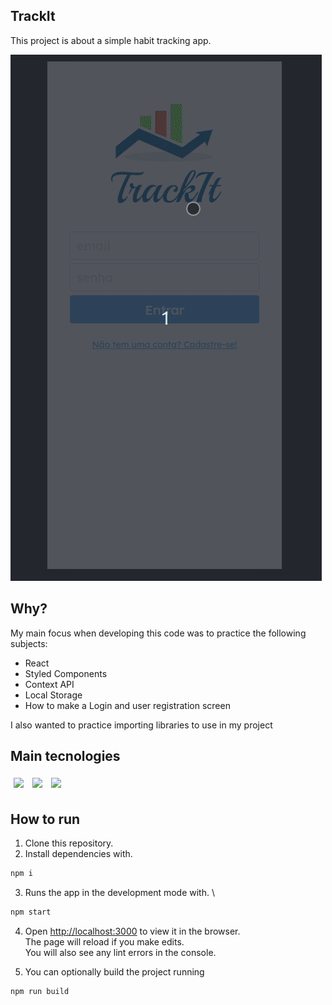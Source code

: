 ## TrackIt

This project is about a simple habit tracking app.

<img src="src/assets/Gif.gif"/>

## Why?

My main focus when developing this code was to practice the following subjects:

- React
- Styled Components
- Context API
- Local Storage
- How to make a Login and user registration screen

I also wanted to practice importing libraries to use in my project

## Main tecnologies

<p>
  <img style='margin: 5px;' src='https://img.shields.io/badge/React-20232A?style=for-the-badge&logo=react&logoColor=61DAFB'>
  <img style='margin: 5px;' src='https://img.shields.io/badge/React_Router-CA4245?style=for-the-badge&logo=react-router&logoColor=white'>
  <img style='margin: 5px;' src='https://img.shields.io/badge/styled--components-DB7093?style=for-the-badge&logo=styled-components&logoColor=white'>
</p>

## How to run

1. Clone this repository.
2. Install dependencies with.

```bash
npm i
```

3. Runs the app in the development mode with.
   \

```bash
npm start
```

4. Open [http://localhost:3000](http://localhost:3000) to view it in the browser.
   \
   The page will reload if you make edits.
   \
   You will also see any lint errors in the console.

5. You can optionally build the project running

```bash
npm run build
```
